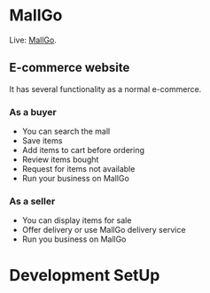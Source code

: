 # MallGo
Live: [MallGo](https://mallgo.netlify.app).

## E-commerce website
It has several functionality as a normal e-commerce.

### As a buyer
* You can search the mall
* Save items
* Add items to cart before ordering 
* Review items bought
* Request for items not available
* Run your business on MallGo

### As a seller
* You can display items for sale
* Offer delivery or use MallGo delivery service
* Run you business on MallGo

# Development SetUp
